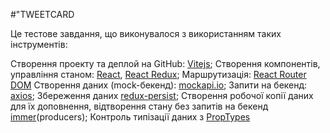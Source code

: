 #"TWEETCARD 

Це тестове завдання, що виконувалося з використанням таких інструментів:

Створення проекту та деплой на GitHub: [Vitejs](https://vitejs.dev/guide/);
Створення компонентів, управління станом: [React](https://legacy.reactjs.org/docs/getting-started.html), [React Redux](https://react-redux.js.org/introduction/getting-started);
Mаршрутизація: [React Router DOM](https://reactrouter.com/en/main)
Створення даних (mock-бекенд): [mockapi.io](https://mockapi.io/);
Запити на бекенд: [axios](https://www.npmjs.com/package/axios);
Збереження даних [redux-persist](https://www.npmjs.com/package/redux-persist);
Створення робочої копії даних для їх доповнення, відтворення стану без запитів на бекенд [immer](https://immerjs.github.io/immer/return/)(producers);
Контроль типізації даних з [PropTypes](https://legacy.reactjs.org/docs/typechecking-with-proptypes.html)




